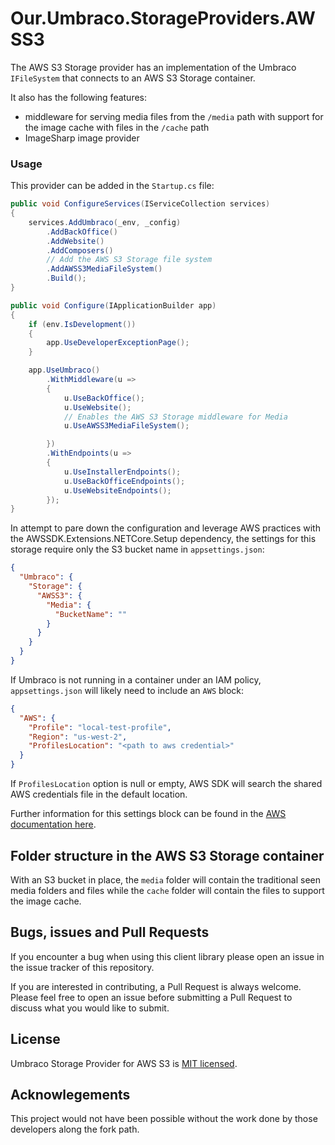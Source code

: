 # Our.Umbraco.StorageProviders.AWSS3

The AWS S3 Storage provider has an implementation of the Umbraco `IFileSystem` that connects to an AWS S3 Storage container.

It also has the following features:
- middleware for serving media files from the `/media` path with support for the image cache with files in the `/cache` path
- ImageSharp image provider

### Usage

This provider can be added in the `Startup.cs` file:

```csharp
public void ConfigureServices(IServiceCollection services)
{
    services.AddUmbraco(_env, _config)
        .AddBackOffice()
        .AddWebsite()
        .AddComposers()
        // Add the AWS S3 Storage file system
        .AddAWSS3MediaFileSystem()
        .Build();
}

public void Configure(IApplicationBuilder app)
{
    if (env.IsDevelopment())
    {
        app.UseDeveloperExceptionPage();
    }

    app.UseUmbraco()
        .WithMiddleware(u =>
        {
            u.UseBackOffice();
            u.UseWebsite();
            // Enables the AWS S3 Storage middleware for Media
            u.UseAWSS3MediaFileSystem();

        })
        .WithEndpoints(u =>
        {
            u.UseInstallerEndpoints();
            u.UseBackOfficeEndpoints();
            u.UseWebsiteEndpoints();
        });
}
```

In attempt to pare down the configuration and leverage AWS practices with the AWSSDK.Extensions.NETCore.Setup dependency, the settings for this storage require only the S3 bucket name in `appsettings.json`:

```json
{
  "Umbraco": {
    "Storage": {
      "AWSS3": {
        "Media": {
          "BucketName": ""
        }
      }
    }
  }
}
```

If Umbraco is not running in a container under an IAM policy, `appsettings.json` will likely need to include an `AWS` block:

```json
{
  "AWS": {
    "Profile": "local-test-profile",
    "Region": "us-west-2",
    "ProfilesLocation": "<path to aws credential>"
  }
}
```

If ```ProfilesLocation``` option is null or empty, AWS SDK will search the shared AWS credentials file in the default location.

Further information for this settings block can be found in the [AWS documentation here](https://docs.aws.amazon.com/sdk-for-net/v3/developer-guide/net-dg-config-netcore.html#net-core-appsettings-values).

## Folder structure in the AWS S3 Storage container
With an S3 bucket in place, the `media` folder will contain the traditional seen media folders and files while the `cache` folder will contain the files to support the image cache.

## Bugs, issues and Pull Requests

If you encounter a bug when using this client library please open an issue in the issue tracker of this repository. 

If you are interested in contributing, a Pull Request is always welcome.  Please feel free to open an issue before submitting a Pull Request to discuss what you would like to submit.

## License

Umbraco Storage Provider for AWS S3 is [MIT licensed](License.md).

## Acknowlegements
This project would not have been possible without the work done by those developers along the fork path.
